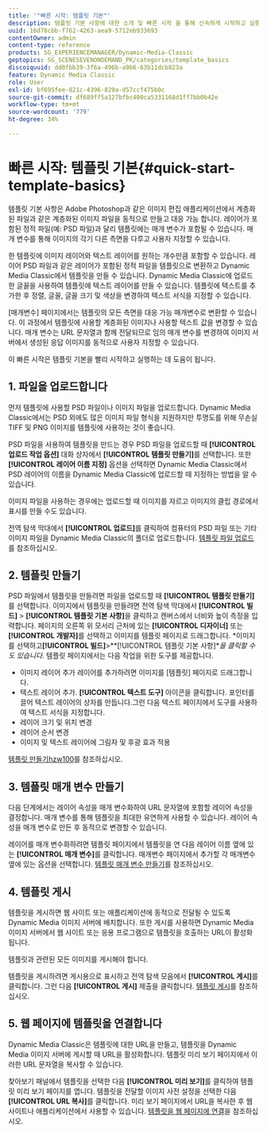 ```yaml
---
title: '"빠른 시작: 템플릿 기본"'
description: 템플릿 기본 사항에 대한 소개 및 빠른 시작 을 통해 신속하게 시작하고 실행할 수 있습니다.
uuid: 16d78cbb-f762-4263-aea9-5712eb933693
contentOwner: admin
content-type: reference
products: SG_EXPERIENCEMANAGER/Dynamic-Media-Classic
geptopics: SG_SCENESEVENONDEMAND_PK/categories/template_basics
discoiquuid: dd0fbb39-3f6a-496b-a9b6-63b11dcb823a
feature: Dynamic Media Classic
role: User
exl-id: bf695fee-821c-4396-829a-d57ccf475b0c
source-git-commit: df689ff5a127bfbc400ca5331168d1ff7bb0b42e
workflow-type: tm+mt
source-wordcount: '779'
ht-degree: 34%

---
```


# 빠른 시작: 템플릿 기본{#quick-start-template-basics}

템플릿 기본 사항은 Adobe Photoshop과 같은 이미지 편집 애플리케이션에서 계층화된 파일과 같은 계층화된 이미지 파일을 동적으로 만들고 대응 가능 합니다. 레이어가 포함된 정적 파일(예: PSD 파일)과 달리 템플릿에는 매개 변수가 포함될 수 있습니다. 매개 변수를 통해 이미지의 각기 다른 측면을 다루고 사용자 지정할 수 있습니다.

한 템플릿에 이미지 레이어와 텍스트 레이어를 원하는 개수만큼 포함할 수 있습니다. 레이어 PSD 파일과 같은 레이어가 포함된 정적 파일을 템플릿으로 변환하고 Dynamic Media Classic에서 템플릿을 만들 수 있습니다. Dynamic Media Classic에 업로드한 글꼴을 사용하여 템플릿에 텍스트 레이어를 만들 수 있습니다. 템플릿에 텍스트를 추가한 후 정렬, 글꼴, 글꼴 크기 및 색상을 변경하여 텍스트 서식을 지정할 수 있습니다.

[매개변수] 페이지에서는 템플릿의 모든 측면을 대응 가능 매개변수로 변환할 수 있습니다. 이 과정에서 템플릿에 사용할 계층화된 이미지나 사용할 텍스트 값을 변경할 수 있습니다. 매개 변수는 URL 문자열과 함께 전달되므로 임의 매개 변수를 변경하여 이미지 서버에서 생성된 응답 이미지를 동적으로 사용자 지정할 수 있습니다.

이 빠른 시작은 템플릿 기본을 빨리 시작하고 실행하는 데 도움이 됩니다.

## 1. 파일을 업로드합니다

먼저 템플릿에 사용할 PSD 파일이나 이미지 파일을 업로드합니다. Dynamic Media Classic에서는 PSD 외에도 많은 이미지 파일 형식을 지원하지만 투명도를 위해 무손실 TIFF 및 PNG 이미지를 템플릿에 사용하는 것이 좋습니다.

PSD 파일을 사용하여 템플릿을 만드는 경우 PSD 파일을 업로드할 때 **[!UICONTROL 업로드 작업 옵션]** 대화 상자에서 **[!UICONTROL 템플릿 만들기]**&#x200B;를 선택합니다. 또한 **[!UICONTROL 레이어 이름 지정]** 옵션을 선택하면 Dynamic Media Classic에서 PSD 레이어의 이름을 Dynamic Media Classic에 업로드할 때 지정하는 방법을 알 수 있습니다.

이미지 파일을 사용하는 경우에는 업로드할 때 이미지를 자르고 이미지의 클립 경로에서 표시를 만들 수도 있습니다.

전역 탐색 막대에서 **[!UICONTROL 업로드]**&#x200B;를 클릭하여 컴퓨터의 PSD 파일 또는 기타 이미지 파일을 Dynamic Media Classic의 폴더로 업로드합니다. [템플릿 파일 업로드](uploading-template-files.md#uploading_template_files)를 참조하십시오.

## 2. 템플릿 만들기

PSD 파일에서 템플릿을 만들려면 파일을 업로드할 때 **[!UICONTROL 템플릿 만들기]**&#x200B;를 선택합니다. 이미지에서 템플릿을 만들려면 전역 탐색 막대에서 **[!UICONTROL 빌드]** > **[!UICONTROL 템플릿 기본 사항]**&#x200B;을 클릭하고 캔버스에서 너비와 높이 측정을 입력합니다. 페이지의 오른쪽 위 모서리 근처에 있는 **[!UICONTROL 디자이너]** 또는 **[!UICONTROL 개발자]**&#x200B;를 선택하고 이미지를 템플릿 페이지로 드래그합니다. *이미지를 선택하고&#x200B;**[!UICONTROL 빌드]**>**[!UICONTROL 템플릿 기본 사항]**을 클릭할 수도 있습니다.* 템플릿 페이지에서는 다음 작업을 위한 도구를 제공합니다.

* 이미지 레이어 추가 레이어를 추가하려면 이미지를 [템플릿] 페이지로 드래그합니다.
* 텍스트 레이어 추가. **[!UICONTROL 텍스트 도구]** 아이콘을 클릭합니다. 포인터를 끌어 텍스트 레이어의 상자를 만듭니다.그런 다음 텍스트 페이지에서 도구를 사용하여 텍스트 서식을 지정합니다.
* 레이어 크기 및 위치 변경
* 레이어 순서 변경
* 이미지 및 텍스트 레이어에 그림자 및 후광 효과 적용

[ 템플릿 만들기hzw100](creating-template.md#creating_a_template)를 참조하십시오.

## 3. 템플릿 매개 변수 만들기

다음 단계에서는 레이어 속성을 매개 변수화하여 URL 문자열에 포함할 레이어 속성을 결정합니다. 매개 변수를 통해 템플릿을 최대한 유연하게 사용할 수 있습니다. 레이어 속성을 매개 변수로 만든 후 동적으로 변경할 수 있습니다.

레이어를 매개 변수화하려면 템플릿 페이지에서 템플릿을 연 다음 레이어 이름 옆에 있는 **[!UICONTROL 매개 변수]**&#x200B;를 클릭합니다. 매개변수 페이지에서 추가할 각 매개변수 옆에 있는 옵션을 선택합니다. [템플릿 매개 변수 만들기](creating-template-parameters.md#creating_template_parameters)를 참조하십시오.

## 4. 템플릿 게시

템플릿을 게시하면 웹 사이트 또는 애플리케이션에 동적으로 전달될 수 있도록 Dynamic Media 이미지 서버에 배치합니다. 또한 게시를 사용하면 Dynamic Media 이미지 서버에서 웹 사이트 또는 응용 프로그램으로 템플릿을 호출하는 URL이 활성화됩니다.

템플릿과 관련된 모든 이미지를 게시해야 합니다.

템플릿을 게시하려면 게시용으로 표시하고 전역 탐색 모음에서 **[!UICONTROL 게시]**&#x200B;를 클릭합니다. 그런 다음 **[!UICONTROL 게시]** 제출을 클릭합니다. [템플릿 게시](publishing-templates.md#publishing_templates)를 참조하십시오.

## 5. 웹 페이지에 템플릿을 연결합니다

Dynamic Media Classic은 템플릿에 대한 URL을 만들고, 템플릿을 Dynamic Media 이미지 서버에 게시할 때 URL을 활성화합니다. 템플릿 미리 보기 페이지에서 이러한 URL 문자열을 복사할 수 있습니다.

찾아보기 패널에서 템플릿을 선택한 다음 **[!UICONTROL 미리 보기]**&#x200B;를 클릭하여 템플릿 미리 보기 페이지를 엽니다. 템플릿을 전달할 이미지 사전 설정을 선택한 다음 **[!UICONTROL URL 복사]**&#x200B;를 클릭합니다. 미리 보기 페이지에서 URL을 복사한 후 웹 사이트나 애플리케이션에서 사용할 수 있습니다. [템플릿을 웹 페이지에 연결](linking-template-web-page.md#linking_a_template_to_a_web_page)을 참조하십시오.
